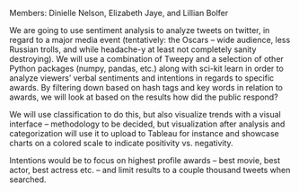 Members: Dinielle Nelson, Elizabeth Jaye, and Lillian Bolfer

We are going to use sentiment analysis to analyze tweets on twitter, in regard to a major media event (tentatively: the Oscars – wide audience, less Russian trolls, and while headache-y at least not completely sanity destroying). We will use a combination of Tweepy and a selection of other Python packages (numpy, pandas, etc.) along with sci-kit learn in order to analyze viewers’ verbal sentiments and intentions in regards to specific awards. By filtering down based on hash tags and key words in relation to awards, we will look at based on the results how did the public respond?

We will use classification to do this, but also visualize trends with a visual interface – methodology to be decided, but visualization after analysis and categorization will use it to upload to Tableau for instance and showcase charts on a colored scale to indicate positivity vs. negativity.

Intentions would be to focus on highest profile awards – best movie, best actor, best actress etc. – and limit results to a couple thousand tweets when searched.
